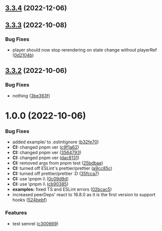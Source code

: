 ## [3.3.4](https://github.com/DuCanhGH/react-hls/compare/v3.3.3...v3.3.4) (2022-12-06)

## [3.3.3](https://github.com/DuCanhGH/react-hls/compare/v3.3.2...v3.3.3) (2022-10-08)


### Bug Fixes

* player should now stop rerendering on state change without playerRef ([0d2104b](https://github.com/DuCanhGH/react-hls/commit/0d2104be5b8e12f4d0bc5ada9d4ccfa6abac4bcf))

## [3.3.2](https://github.com/DuCanhGH/react-hls/compare/v3.3.1...v3.3.2) (2022-10-06)


### Bug Fixes

* nothing ([3be363f](https://github.com/DuCanhGH/react-hls/commit/3be363fb3967a2b2ba93e270dfc3ed8f4dacc264))

# 1.0.0 (2022-10-06)


### Bug Fixes

* added example/ to .eslintignore ([b32fe70](https://github.com/DuCanhGH/react-hls/commit/b32fe70efdd8a0c1753d71315559dce25cfc799c))
* **CI:** changed pnpm ver ([c9f1a62](https://github.com/DuCanhGH/react-hls/commit/c9f1a6253f4ca88af4c78ffc8cfd9c39891cd65a))
* **CI:** changed pnpm ver ([3564793](https://github.com/DuCanhGH/react-hls/commit/35647935aba19fd63cbfbcc03f9612a22b753e9a))
* **CI:** changed pnpm ver ([dac8131](https://github.com/DuCanhGH/react-hls/commit/dac81311ae48be4d9ebe596af587415d4a928827))
* **CI:** removed args from pnpm test ([25bdbae](https://github.com/DuCanhGH/react-hls/commit/25bdbaed5d1744991f8adea2b680d4a7c2a3ea87))
* **CI:** turned off ESLint's prettier/prettier ([a9cc85c](https://github.com/DuCanhGH/react-hls/commit/a9cc85c91b7227d16908111f195812f58b822c4c))
* **CI:** turned off prettier/prettier :D ([35fcca7](https://github.com/DuCanhGH/react-hls/commit/35fcca70eb9dcaf2ad6d52101c88decc147bf041))
* **CI:** use \pnpm i\ ([0c09d9d](https://github.com/DuCanhGH/react-hls/commit/0c09d9d2c312a030ad42c3d68bb368ce93db1610))
* **CI:** use \pnpm i\ ([cb90385](https://github.com/DuCanhGH/react-hls/commit/cb903858c560c854a396589149a6cf3482fb451e))
* **examples:** fixed TS and ESLint errors ([02bcac5](https://github.com/DuCanhGH/react-hls/commit/02bcac5ac8f5da31e4f3097e8c563e51779c774e))
* increased peerDeps' react to 16.8.0 as it is the first version to support hooks ([524bebf](https://github.com/DuCanhGH/react-hls/commit/524bebf6ea8de0e74bc75c339945196332544637))


### Features

* test semrel ([c300669](https://github.com/DuCanhGH/react-hls/commit/c300669cf7fc766f4adffb0980ccbdc6be889806))
